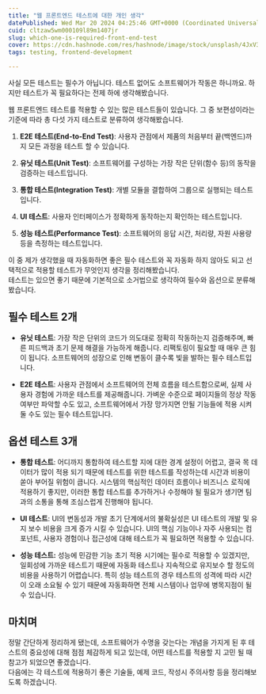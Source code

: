 ```yaml
---
title: "웹 프론트엔드 테스트에 대한 개인 생각"
datePublished: Wed Mar 20 2024 04:25:46 GMT+0000 (Coordinated Universal Time)
cuid: cltzaw5wm000109l89m1407jr
slug: which-one-is-required-front-end-test
cover: https://cdn.hashnode.com/res/hashnode/image/stock/unsplash/4JxV3Gs42Ks/upload/b44b630f232f9951616b22280f1f4c8c.jpeg
tags: testing, frontend-development

---
```


사실 모든 테스트는 필수가 아닙니다. 테스트 없어도 소프트웨어가 작동은 하니까요. 하지만 테스트가 꼭 필요하다는 전제 하에 생각해봤습니다.  
  
웹 프론트엔드 테스트를 적용할 수 있는 많은 테스트들이 있습니다. 그 중 보편성이라는 기준에 따라 총 다섯 가지 테스트로 분류하여 생각해봤습니다.

1. **E2E 테스트(End-to-End Test)**: 사용자 관점에서 제품의 처음부터 끝(백엔드)까지 모든 과정을 테스트 할 수 있습니다.
    
2. **유닛 테스트(Unit Test)**: 소프트웨어를 구성하는 가장 작은 단위(함수 등)의 동작을 검증하는 테스트입니다.
    
3. **통합 테스트(Integration Test)**: 개별 모듈을 결합하여 그룹으로 실행되는 테스트입니다.
    
4. **UI 테스트**: 사용자 인터페이스가 정확하게 동작하는지 확인하는 테스트입니다.
    
5. **성능 테스트(Performance Test)**: 소프트웨어의 응답 시간, 처리량, 자원 사용량 등을 측정하는 테스트입니다.
    

이 중 제가 생각했을 때 자동화하면 좋은 필수 테스트와 꼭 자동화 하지 않아도 되고 선택적으로 적용할 테스트가 무엇인지 생각을 정리해봤습니다.  
테스트는 있으면 좋기 때문에 기본적으로 소거법으로 생각하여 필수와 옵션으로 분류해봤습니다.

## 필수 테스트 2개

* **유닛 테스트**: 가장 작은 단위의 코드가 의도대로 정확히 작동하는지 검증해주며, 빠른 피드백과 초기 문제 해결을 가능하게 해줍니다. 리팩토링이 필요할 때 매우 큰 힘이 됩니다. 소프트웨어의 성장으로 인해 변동이 클수록 빛을 발하는 필수 테스트입니다.
    
* **E2E 테스트**: 사용자 관점에서 소프트웨어의 전체 흐름을 테스트함으로써, 실제 사용자 경험에 가까운 테스트를 제공해줍니다. 가벼운 수준으로 페이지들의 정상 작동 여부만 파악할 수도 있고, 소프트웨어에서 가장 망가지면 안될 기능들에 적용 시켜둘 수도 있는 필수 테스트입니다.
    

## 옵션 테스트 3개

* **통합 테스트**: 어디까지 통합하여 테스트할 지에 대한 경계 설정이 어렵고, 결국 목 데이터가 많이 적용 되기 때문에 테스트를 위한 테스트를 작성하는데 시간과 비용이 쏟아 부어질 위험이 큽니다. 시스템의 핵심적인 데이터 흐름이나 비즈니스 로직에 적용하기 좋지만, 이러한 통합 테스트를 추가하거나 수정해야 될 필요가 생기면 팀과의 소통을 통해 조심스럽게 진행해야 됩니다.
    
* **UI 테스트**: UI의 변동성과 개발 초기 단계에서의 불확실성은 UI 테스트의 개발 및 유지 보수 비용을 크게 증가 시킬 수 있습니다. UI의 핵심 기능이나 자주 사용되는 컴포넌트, 사용자 경험이나 접근성에 대해 테스트가 꼭 필요하면 적용할 수 있습니다.
    
* **성능 테스트:** 성능에 민감한 기능 초기 적용 시기에는 필수로 적용할 수 있겠지만, 일회성에 가까운 테스트기 때문에 자동화 테스트나 지속적으로 유지보수 할 정도의 비용을 사용하기 어렵습니다. 특히 성능 테스트의 경우 테스트의 성격에 따라 시간이 오래 소요될 수 있기 때문에 자동화하면 전체 시스템이나 업무에 병목지점이 될 수 있습니다.
    

## 마치며

정말 간단하게 정리하게 됐는데, 소프트웨어가 수명을 갖는다는 개념을 가지게 된 후 테스트의 중요성에 대해 점점 체감하게 되고 있는데, 어떤 테스트를 적용할 지 고민 될 때 참고가 되었으면 좋겠습니다.  
다음에는 각 테스트에 적용하기 좋은 기술들, 예제 코드, 작성시 주의사항 등을 정리해보도록 하겠습니다.